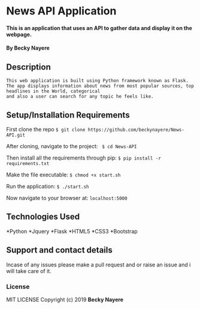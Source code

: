 # News API Application 

#### This is an application that uses an API to gather data and display it on the webpage. 

#### By Becky Nayere

## Description
    This web application is built using Python framework known as Flask. The app displays information about news from most popular sources, top headlines in the World, categorical 
    and also a user can search for any topic he feels like. 

## Setup/Installation Requirements
First clone the repo
   ```$ git clone https://github.com/beckynayere/News-API.git ```

After cloning, navigate to the project:
   `` $ cd News-API``

Then install all the requirements through pip:
   ```$ pip install -r requirements.txt ```

Make the file executable:
   ```$ chmod +x start.sh```

Run the application:
   ```$ ./start.sh ```

Now navigate to your browser at: ```localhost:5000```

## Technologies Used
*Python
*Jquery
*Flask
*HTML5
*CSS3
*Bootstrap

## Support and contact details
Incase of any issues please make a pull request and or raise an issue and i will take care of it.

### License
MIT LICENSE
Copyright (c) 2019 **Becky Nayere**
